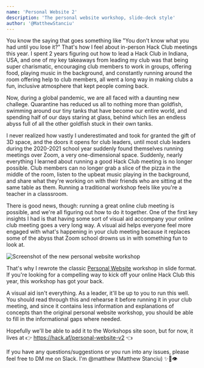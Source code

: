 ```yaml
---
name: 'Personal Website 2'
description: 'The personal website workshop, slide-deck style'
author: '@MatthewStanciu'
---
```


You know the saying that goes something like "You don't know what you had until you lose it?" That's how I feel about in-person Hack Club meetings this year. I spent 2 years figuring out how to lead a Hack Club in Indiana, USA, and one of my key takeaways from leading my club was that being super charismatic, encouraging club members to work in groups, offering food, playing music in the background, and constantly running around the room offering help to club members, all went a long way in making clubs a fun, inclusive atmosphere that kept people coming back.

Now, during a global pandemic, we are all faced with a daunting new challege. Quarantine has reduced us all to nothing more than goldfish, swimming around our tiny tanks that have become our entire world, and spending half of our days staring at glass, behind which lies an endless abyss full of all the other goldfish stuck in their own tanks.

I never realized how vastly I underestimated and took for granted the gift of 3D space, and the doors it opens for club leaders, until most club leaders during the 2020-2021 school year suddenly found themselves running meetings over Zoom, a very one-dimensional space. Suddenly, nearly everything I learned about running a good Hack Club meeting is no longer possible. Club members can no longer grab a slice of the pizza in the middle of the room, listen to the upbeat music playing in the background, and share what they're working on with their friends who are sitting at the same table as them. Running a traditional workshop feels like you're a teacher in a classsroom.

There is good news, though: running a great online club meeting is possible, and we're all figuring out how to do it together. One of the first key insights I had is that having some sort of visual aid accompany your online club meeting goes a very long way. A visual aid helps everyone feel more engaged with what's happening in your club meeting because it replaces some of the abyss that Zoom school drowns us in with something fun to look at.

![Screenshot of the new personal website workshop](https://cloud-91i54thoh.vercel.app/screen_shot_2020-09-17_at_2.59.55_pm.png)

That's why I rewrote the classic [Personal Website](https://workshops.hackclub.com/personal_website/) workshop in slide format. If you're looking for a compelling way to kick off your online Hack Club this year, this workshop has got your back.

A visual aid isn't everything. As a leader, it'll be up to you to run this well. You should read through this and rehearse it before running it in your club meeting, and since it contains less information and explanations of concepts than the original personal website workshop, you should be able to fill in the informational gaps where needed.

Hopefully we'll be able to add it to the Workshops site soon, but for now, it lives at 👉 https://hack.af/personal-website-v2 👈

If you have any questions/suggestions or you run into any issues, please feel free to DM me on Slack. I'm @matthew (Matthew Stanciu) ✨🚀👁
